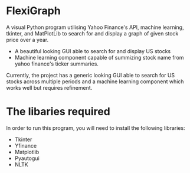 # FlexiGraph
A visual Python program utilising Yahoo Finance's API, machine learning, tkinter, and MatPlotLib to search for and display a graph of given stock price over a year.

- A beautiful looking GUI able to search for and display US stocks
- Machine learning component capable of summizing stock name from yahoo finance's ticker summaries.

Currently, the project has a generic looking GUI able to search for US stocks across multiple periods and a machine learning component which works well but requires refinement.

# The libaries required
In order to run this program, you will need to install the following libraries:
- Tkinter
- Yfinance
- Matplotlib
- Pyautogui
- NLTK
